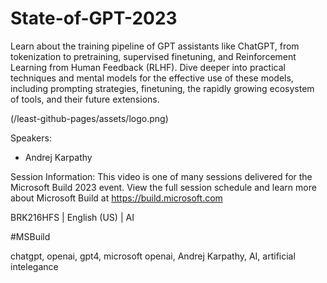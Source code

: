 # State-of-GPT-2023
Learn about the training pipeline of GPT assistants like ChatGPT, from tokenization to pretraining, supervised finetuning, and Reinforcement Learning from Human Feedback (RLHF). Dive deeper into practical techniques and mental models for the effective use of these models, including prompting strategies, finetuning, the rapidly growing ecosystem of tools, and their future extensions.

(/least-github-pages/assets/logo.png)

Speakers:
 * Andrej Karpathy


Session Information:
This video is one of many sessions delivered for the Microsoft Build 2023 event. View the full session schedule and learn more about Microsoft Build at https://build.microsoft.com 

BRK216HFS | English (US) | AI


#MSBuild









chatgpt, openai, gpt4, microsoft openai, Andrej Karpathy, AI, artificial intelegance
